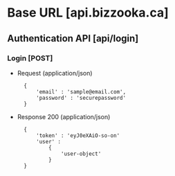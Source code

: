 # Base URL [api.bizzooka.ca]

## Authentication API [api/login]

### Login [POST]

+ Request (application/json)

        {
            'email' : 'sample@email.com',
            'password' : 'securepassword'
        }

+ Response 200 (application/json)

        {
            'token' : 'eyJ0eXAiO-so-on'
            'user' : 
                {
                    'user-object'
                }
        }